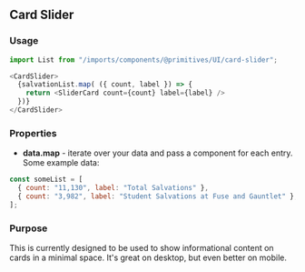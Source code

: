 ## Card Slider

### Usage

```js
import List from "/imports/components/@primitives/UI/card-slider";

<CardSlider>
  {salvationList.map( ({ count, label }) => {
    return <SliderCard count={count} label={label} />
  })}
</CardSlider>
```

### Properties

* **data.map** - iterate over your data and pass a component for each entry.
Some example data:

```js
const someList = [
  { count: "11,130", label: "Total Salvations" },
  { count: "3,982", label: "Student Salvations at Fuse and Gauntlet" },
];

```

### Purpose

This is currently designed to be used to show informational content on cards in a minimal space. It's great on desktop, but even better on mobile.
